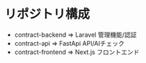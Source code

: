 # リポジトリ構成
- contract-backend => Laravel 管理機能/認証
- contract-api => FastApi API/AIチェック
- contract-frontend => Next.js フロントエンド

